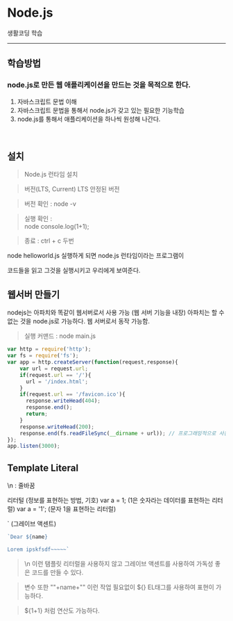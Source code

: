# Node.js
생활코딩 학습

<hr>

## 학습방법

### node.js로 만든 웹 애플리케이션을 만드는 것을 목적으로 한다.
1. 자바스크립트 문법 이해
2. 자바스크립트 문법을 통해서 node.js가 갖고 있는 필요한 기능학습
3. node.js를 통해서 애플리케이션을 하나씩 원성해 나간다.

<br>

## 설치

> Node.js 런타임 설치

> 버전(LTS, Current) LTS 안정된 버전

> 버전 확인 : node -v

> 실행 확인 : <br>
  node
  console.log(1+1);

> 종료 : ctrl + c  두번

node helloworld.js 실행하게 되면 node.js 런타임이라는 프로그램이

코드들을 읽고 그것을 실행시키고 우리에게 보여준다.

## 웹서버 만들기

nodejs는 아파치와 똑같이 웹서버로서 사용 가능 (웹 서버 기능을 내장)
아파치는 할 수 없는 것을 node.js로 가능하다.
웹 서버로서 동작 가능함.

> 실행 커맨드 : node main.js

~~~javascript
var http = require('http');
var fs = require('fs');
var app = http.createServer(function(request,response){
    var url = request.url;
    if(request.url == '/'){
      url = '/index.html';
    }
    if(request.url == '/favicon.ico'){
      response.writeHead(404);
      response.end();
      return;
    }
    response.writeHead(200);
    response.end(fs.readFileSync(__dirname + url)); // 프로그래밍적으로 사용자에게 전송해야할 데이터를 생성
});
app.listen(3000);
~~~

## Template Literal
\n : 줄바꿈

리터털 (정보를 표현하는 방법, 기호)
var a = 1; (1은 숫자라는 데이터를 표현하는 리터럴)
var a = '1'; (문자 1을 표현하는 리터럴)

` (그레이브 액센트)
~~~ javascript
`Dear ${name}

Lorem ipskfsdf~~~~~`
~~~
> \n 이런 탬플릿 리터럴을 사용하지 않고 그레이브 액센트를 사용하여 가독성 좋은 코드를 만들 수 있다.

> 변수 또한 ""+name+"" 이런 작업 필요없이 ${} EL태그를 사용하여 표현이 가능하다.

> ${1+1} 처럼 연산도 가능하다.
